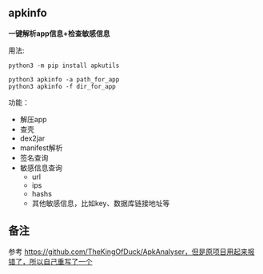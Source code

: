 ## apkinfo

**一键解析app信息+检查敏感信息**

用法:
```
python3 -m pip install apkutils

python3 apkinfo -a path_for_app
python3 apkinfo -f dir_for_app
```

功能：

- 解压app
- 查壳
- dex2jar
- manifest解析
- 签名查询
- 敏感信息查询
  - url
  - ips
  - hashs
  - 其他敏感信息，比如key、数据库链接地址等

## 备注

参考 https://github.com/TheKingOfDuck/ApkAnalyser，但是原项目用起来报错了，所以自己重写了一个